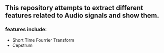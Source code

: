 ## This repository attempts to extract different features related to Audio signals and show them.

### features include:
* Short Time Fourrier Transform
* Cepstrum 

